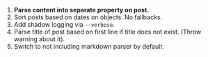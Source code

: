 1. __Parse content into separate property on post.__
2. Sort posts based on dates on objects. No fallbacks.
3. Add shadow logging via `--verbose`.
4. Parse title of post based on first line if title does not exist. (Throw warning about it).
5. Switch to not including markdown parser by default.
